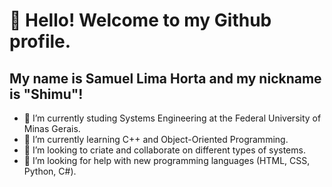# 👋 Hello! Welcome to my Github profile.
## My name is Samuel Lima Horta and my nickname is "Shimu"!

- 🔭 I’m currently studing Systems Engineering at the Federal University of Minas Gerais.
- 🌱 I’m currently learning C++ and Object-Oriented Programming.
- 👯 I’m looking to criate and collaborate on different types of systems.
- 🤔 I’m looking for help with new programming languages (HTML, CSS, Python, C#).

